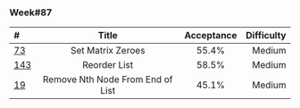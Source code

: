 ### Week#87

| # | Title | Acceptance | Difficulty
| :------------ |:---------------:| :-----:| -----:|
| [73](https://leetcode.com/problems/set-matrix-zeroes/description/) | Set Matrix Zeroes | 55.4% | Medium |
| [143](https://leetcode.com/problems/reorder-list/description/) | Reorder List | 58.5% | Medium |
| [19](https://leetcode.com/problems/remove-nth-node-from-end-of-list/description/) | Remove Nth Node From End of List | 45.1% | Medium |
